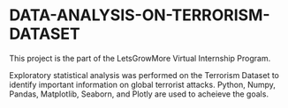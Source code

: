 # DATA-ANALYSIS-ON-TERRORISM-DATASET
This project is the part of the LetsGrowMore Virtual Internship Program.

Exploratory statistical analysis was performed on the Terrorism Dataset to identify important information on global terrorist attacks. Python, Numpy, Pandas, Matplotlib, Seaborn, and Plotly are used to acheieve the goals.
